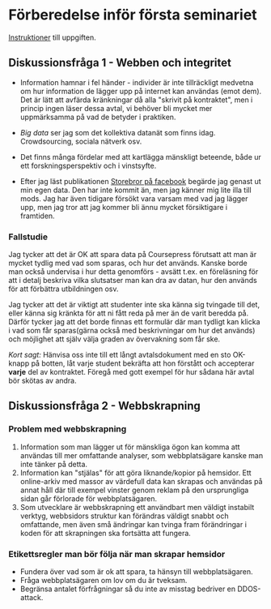 # Förberedelse inför första seminariet

[Instruktioner] till uppgiften.

## Diskussionsfråga 1 - Webben och integritet

-   Information hamnar i fel händer - individer är inte tillräckligt medvetna om
    hur information de lägger upp på internet kan användas (emot dem). Det är
    lätt att avfärda kränkningar då alla "skrivit på kontraktet", men i princip
    ingen läser dessa avtal, vi behöver bli mycket mer uppmärksamma på vad de
    betyder i praktiken.

-   _Big data_ ser jag som det kollektiva datanät som finns idag. Crowdsourcing,
    sociala nätverk osv.

-   Det finns många fördelar med att kartlägga mänskligt beteende, både ur ett
    forskningsperspektiv och i vinstsyfte.

-   Efter jag läst publikationen [Storebror på facebook][spf] begärde jag genast ut
    min egen data. Den har inte kommit än, men jag känner mig lite illa till mods.
    Jag har även tidigare försökt vara varsam med vad jag lägger upp, men jag tror
    att jag kommer bli ännu mycket försiktigare i framtiden.

### Fallstudie

Jag tycker att det är OK att spara data på Coursepress förutsatt att man är mycket
tydlig med vad som sparas, och hur det används. Kanske borde man också undervisa
i hur detta genomförs - avsätt t.ex. en föreläsning för att i detalj beskriva
vilka slutsatser man kan dra av datan, hur den används för att förbättra utbildningen
osv.

Jag tycker att det är viktigt att studenter inte ska känna sig tvingade till det,
eller känna sig kränkta för att ni fått reda på mer än de varit beredda på.
Därför tycker jag att det borde finnas ett formulär där man tydligt kan klicka
i vad som får sparas(gärna också med beskrivningar om hur det används) och möjlighet
att själv välja graden av övervakning som får ske.

_Kort sagt:_ Hänvisa oss inte till ett långt avtalsdokument med en sto OK-knapp på
botten, låt varje student bekräfta att hon förstått och accepterar **varje** del
av kontraktet. Föregå med gott exempel för hur sådana här avtal bör skötas av andra.

## Diskussionsfråga 2 - Webbskrapning

### Problem med webbskrapning

1.  Information som man lägger ut för mänskliga ögon kan komma att användas
    till mer omfattande analyser, som webbplatsägare kanske man inte tänker
    på detta.
2.  Information kan "stjälas" för att göra liknande/kopior på hemsidor. Ett
    online-arkiv med massor av värdefull data kan skrapas och användas på annat
    håll där till exempel vinster genom reklam på den ursprungliga sidan går
    förlorade för webbplatsägaren.
3.  Som utvecklare är webbskrapning ett användbart men väldigt instabilt verktyg,
    webbsidors struktur kan förändras väldigt snabbt och omfattande, men även
    små ändringar kan tvinga fram förändringar i koden för att skrapningen ska
    fortsätta att fungera.

### Etikettsregler man bör följa när man skrapar hemsidor

- Fundera över vad som är ok att spara, ta hänsyn till webbplatsägaren.
- Fråga webbplatsägaren om lov om du är tveksam.
- Begränsa antalet förfrågningar så du inte av misstag bedriver en DDOS-attack.


<!-- Referenser -->

[Instruktioner]: https://coursepress.lnu.se/kurs/webbteknik-ii/seminarium-2/seminarium-01/
[spf]: http://nyavalfarden.utv.hemsidor.nu/wp-content/uploads/2011/10/Storebror-p%C3%A5-Facebook.pdf "Storebror på Facebook"
